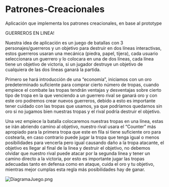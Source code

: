 # Patrones-Creacionales
Aplicación que implementa los patrones creacionales, en base al prototype

GUERREROS EN LINEA!

Nuestra idea de aplicación es un juego de batallas con 3 personajes/guerreros y un objetivo para destruir en dos líneas interactivas, estos guerreros usaran una mecánica (piedra, papel, tijera), cada usuario seleccionara un guerrero y lo colocara en una de dos líneas, cada línea tiene un objetivo de victoria, si un jugador destruye un objetivo de cualquiera de las dos líneas ganará la partida.

Primero se hará introducción de una “economía”, iniciamos con un oro predeterminado suficiente para comprar cierto número de tropas, cuando empiece el combate las tropas tendrán ventajas y desventajas sobre cierto tipo de tropa en la que venciendo a un guerrero rival se ganará oro y con este oro podremos crear nuevos guerreros, debido a esto es importante tener cuidado con las tropas que usamos, ya que podríamos quedarnos sin oro si no jugamos bien nuestras tropas y el rival podría destruir el objetivo.

Una vez empiece la batalla colocaremos nuestras tropas en una línea, estas se irán abriendo camino al objetivo, nuestro rival usara el “Counter” más apropiado para la primera tropa que este en fila si tiene suficiente oro para costearla, en caso contrario puede jugar la tropa que tenga igual o menos posibilidades para vencerla pero igual causando daño a la tropa atacante, el objetivo es llegar al final de la linea y destruir el objetivo, no debemos olvidar que nuestro rival puede atacar por la segunda línea y tener un camino directo a la victoria, por esto es importante jugar las tropas adecuadas tanto en defensa como en ataque, cuida el oro y tu objetivo, mientras mejor cumplas esta regla más posibilidades hay de ganar.

![DiagramaJuego.png](https://cdn.rawgit.com/huntzhan/img2url-repo/master/image2.png)
